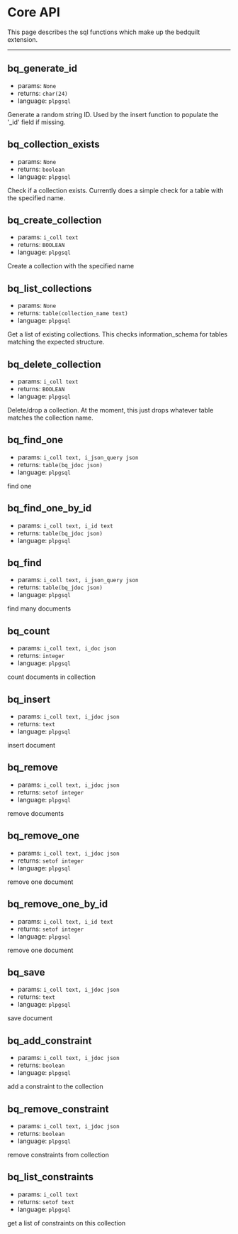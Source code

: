 # Core API

This page describes the sql functions which make up the bedquilt extension.


---- ---- ---- ----




## bq\_generate\_id 

- params: `None`
- returns: `char(24)`
- language: `plpgsql`

Generate a random string ID.
Used by the insert function to populate the '_id' field if missing.





## bq\_collection\_exists 

- params: `None`
- returns: `boolean`
- language: `plpgsql`

Check if a collection exists.
Currently does a simple check for a table with the specified name.





## bq\_create\_collection

- params: `i_coll text`
- returns: `BOOLEAN`
- language: `plpgsql`

Create a collection with the specified name





## bq\_list\_collections

- params: `None`
- returns: `table(collection_name text)`
- language: `plpgsql`

Get a list of existing collections.
This checks information_schema for tables matching the expected structure.





## bq\_delete\_collection

- params: `i_coll text`
- returns: `BOOLEAN`
- language: `plpgsql`

Delete/drop a collection.
At the moment, this just drops whatever table matches the collection name.





## bq\_find\_one

- params: `i_coll text, i_json_query json`
- returns: `table(bq_jdoc json)`
- language: `plpgsql`

find one





## bq\_find\_one\_by\_id

- params: `i_coll text, i_id text`
- returns: `table(bq_jdoc json)`
- language: `plpgsql`






## bq\_find

- params: `i_coll text, i_json_query json`
- returns: `table(bq_jdoc json)`
- language: `plpgsql`

find many documents





## bq\_count

- params: `i_coll text, i_doc json`
- returns: `integer`
- language: `plpgsql`

count documents in collection





## bq\_insert

- params: `i_coll text, i_jdoc json`
- returns: `text`
- language: `plpgsql`

insert document





## bq\_remove

- params: `i_coll text, i_jdoc json`
- returns: `setof integer`
- language: `plpgsql`

remove documents





## bq\_remove\_one

- params: `i_coll text, i_jdoc json`
- returns: `setof integer`
- language: `plpgsql`

remove one document





## bq\_remove\_one\_by\_id

- params: `i_coll text, i_id text`
- returns: `setof integer`
- language: `plpgsql`

remove one document





## bq\_save

- params: `i_coll text, i_jdoc json`
- returns: `text`
- language: `plpgsql`

save document





## bq\_add\_constraint

- params: `i_coll text, i_jdoc json`
- returns: `boolean`
- language: `plpgsql`

add a constraint to the collection





## bq\_remove\_constraint

- params: `i_coll text, i_jdoc json`
- returns: `boolean`
- language: `plpgsql`

remove constraints from collection





## bq\_list\_constraints

- params: `i_coll text`
- returns: `setof text`
- language: `plpgsql`

get a list of constraints on this collection



